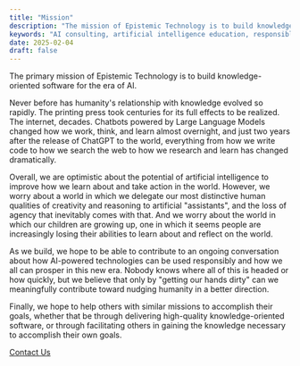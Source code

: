```yaml
---
title: "Mission"
description: "The mission of Epistemic Technology is to build knowledge software for the era of AI"
keywords: "AI consulting, artificial intelligence education, responsible AI development"
date: 2025-02-04
draft: false
---
```

The primary mission of Epistemic Technology is to build knowledge-oriented software for the era of AI.

Never before has humanity's relationship with knowledge evolved so rapidly. The printing press took centuries for its full effects to be realized. The internet, decades. Chatbots powered by Large Language Models changed how we work, think, and learn almost overnight, and just two years after the release of ChatGPT to the world, everything from how we write code to how we search the web to how we research and learn has changed dramatically.

Overall, we are optimistic about the potential of artificial intelligence to improve how we learn about and take action in the world. However, we worry about a world in which we delegate our most distinctive human qualities of creativity and reasoning to artificial "assistants", and the loss of agency that inevitably comes with that. And we worry about the world in which our children are growing up, one in which it seems people are increasingly losing their abilities to learn about and reflect on the world.

As we build, we hope to be able to contribute to an ongoing conversation about how AI-powered technologies can be used responsibly and how we all can prosper in this new era. Nobody knows where all of this is headed or how quickly, but we believe that only by "getting our hands dirty" can we meaningfully contribute toward nudging humanity in a better direction.

Finally, we hope to help others with similar missions to accomplish their goals, whether that be through delivering high-quality knowledge-oriented software, or through facilitating others in gaining the knowledge necessary to accomplish their own goals.

<a href="/contact/" class="read-more">Contact Us</a>
